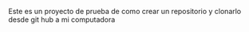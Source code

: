 Este es un proyecto de prueba de como crear un repositorio y clonarlo desde git hub a mi computadora 
